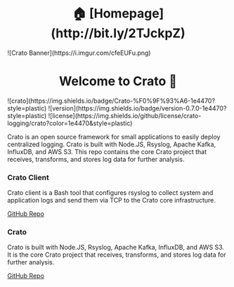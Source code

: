 
<h1 align="center">🏠 [Homepage](http://bit.ly/2TJckpZ)</h1>
![Crato Banner](https://i.imgur.com/cfeEUFu.png)

<h1 align="center">Welcome to Crato 👋</h1>
![crato](https://img.shields.io/badge/Crato-%F0%9F%93%A6-1e4470?style=plastic) ![version](https://img.shields.io/badge/version-0.7.0-1e4470?style=plastic) ![license](https://img.shields.io/github/license/crato-logging/crato?color=1e4470&style=plastic)

Crato is an open source framework for small applications to easily deploy centralized logging. Crato is built with Node.JS, Rsyslog, Apache Kafka, InfluxDB, and AWS S3. This repo contains the core Crato project that receives, transforms, and stores log data for further analysis.

### Crato Client

Crato client is a Bash tool that configures rsyslog to collect system and application logs and send them via TCP to the Crato core infrastructure.

[GitHub Repo](https://github.com/crato-logging/crato-client)

### Crato

Crato is built with Node.JS, Rsyslog, Apache Kafka, InfluxDB, and AWS S3. It is the core Crato project that receives, transforms, and stores log data for further analysis.

[GitHub Repo](https://github.com/crato-logging/crato)

